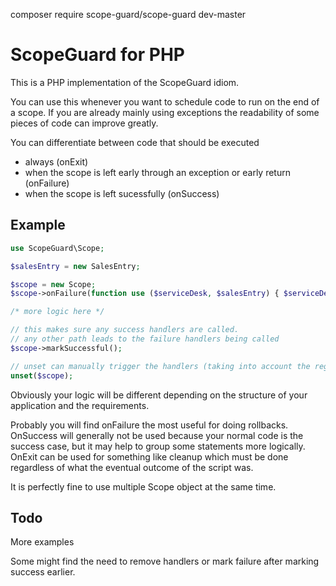
composer require scope-guard/scope-guard dev-master

# ScopeGuard for PHP

This is a PHP implementation of the ScopeGuard idiom.

You can use this whenever you want to schedule code to run on the end of a scope. If you are already mainly using exceptions the readability of some pieces of code can improve greatly.

You can differentiate between code that should be executed
* always (onExit)
* when the scope is left early through an exception or early return (onFailure)
* when the scope is left sucessfully (onSuccess)

## Example

```php
use ScopeGuard\Scope;

$salesEntry = new SalesEntry;

$scope = new Scope;
$scope->onFailure(function use ($serviceDesk, $salesEntry) { $serviceDesk->alertRepresentative($salesEntry); }); 

/* more logic here */

// this makes sure any success handlers are called. 
// any other path leads to the failure handlers being called
$scope->markSuccessful(); 

// unset can manually trigger the handlers (taking into account the regular reference-counting semantics)
unset($scope);
```

Obviously your logic will be different depending on the structure of your application and the requirements.

Probably you will find onFailure the most useful for doing rollbacks. OnSuccess will generally not be used because your normal code is the success case, but it may help to group some statements more logically. OnExit can be used for something like cleanup which must be done regardless of what the eventual outcome of the script was.

It is perfectly fine to use multiple Scope object at the same time.

## Todo

More examples

Some might find the need to remove handlers or mark failure after marking success earlier.
